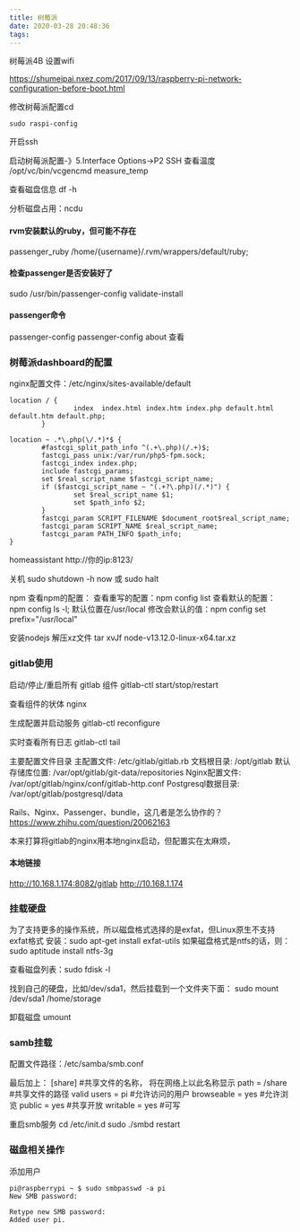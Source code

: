 ```yaml
---
title: 树莓派
date: 2020-03-28 20:48:36
tags:
---
```


树莓派4B
设置wifi

https://shumeipai.nxez.com/2017/09/13/raspberry-pi-network-configuration-before-boot.html

修改树莓派配置cd 
```
sudo raspi-config
```

开启ssh

<!--more-->

启动树莓派配置-》5.Interface Options->P2 SSH
查看温度
/opt/vc/bin/vcgencmd measure_temp

查看磁盘信息
df -h


分析磁盘占用：ncdu



#### rvm安装默认的ruby，但可能不存在
passenger_ruby /home/{username}/.rvm/wrappers/default/ruby;

#### 检查passenger是否安装好了
sudo /usr/bin/passenger-config validate-install

#### passenger命令
passenger-config 
passenger-config about 查看

### 树莓派dashboard的配置

nginx配置文件：/etc/nginx/sites-available/default
```
location / {
                index  index.html index.htm index.php default.html default.htm default.php;
        }
 
location ~ .*\.php(\/.*)*$ {
        #fastcgi_split_path_info ^(.+\.php)(/.+)$;
        fastcgi_pass unix:/var/run/php5-fpm.sock;
        fastcgi_index index.php;
        include fastcgi_params;
        set $real_script_name $fastcgi_script_name;
        if ($fastcgi_script_name ~ "(.+?\.php)(/.*)") {
                set $real_script_name $1;
                set $path_info $2;
        }
        fastcgi_param SCRIPT_FILENAME $document_root$real_script_name;
        fastcgi_param SCRIPT_NAME $real_script_name;
        fastcgi_param PATH_INFO $path_info;
}

```

homeassistant
http://你的ip:8123/

关机
sudo shutdown -h now 或 sudo halt


npm
查看npm的配置：
查看重写的配置：npm config list
查看默认的配置：npm config ls -l; 默认位置在/usr/local
修改会默认的值：npm config set prefix="/usr/local"

安装nodejs
解压xz文件
tar xvJf node-v13.12.0-linux-x64.tar.xz


### gitlab使用

启动/停止/重启所有 gitlab 组件
gitlab-ctl start/stop/restart

查看组件的状体
nginx

生成配置并启动服务
gitlab-ctl reconfigure

实时查看所有日志
gitlab-ctl tail

主要配置文件目录
主配置文件: /etc/gitlab/gitlab.rb
文档根目录: /opt/gitlab
默认存储库位置: /var/opt/gitlab/git-data/repositories
Nginx配置文件: /var/opt/gitlab/nginx/conf/gitlab-http.conf
Postgresql数据目录: /var/opt/gitlab/postgresql/data

Rails、Nginx、Passenger、bundle，这几者是怎么协作的？
https://www.zhihu.com/question/20062163

本来打算将gitlab的nginx用本地nginx启动，但配置实在太麻烦，

#### 本地链接
http://10.168.1.174:8082/gitlab
http://10.168.1.174

### 挂载硬盘
为了支持更多的操作系统，所以磁盘格式选择的是exfat，但Linux原生不支持exfat格式
安装：sudo apt-get install exfat-utils
如果磁盘格式是ntfs的话，则：sudo aptitude install ntfs-3g

查看磁盘列表：sudo fdisk -l

找到自己的硬盘，比如/dev/sda1，然后挂载到一个文件夹下面：
sudo mount /dev/sda1  /home/storage

卸载磁盘
umount

### samb挂载
配置文件路径：/etc/samba/smb.conf

最后加上：
[share]           #共享文件的名称， 将在网络上以此名称显示
path = /share         #共享文件的路径
valid users = pi        #允许访问的用户
browseable = yes        #允许浏览
public = yes        #共享开放
writable = yes        #可写

重启smb服务
cd /etc/init.d
sudo ./smbd restart


### 磁盘相关操作

添加用户
```
pi@raspberrypi ~ $ sudo smbpasswd -a pi
New SMB password:
 
Retype new SMB password:
Added user pi.
```


